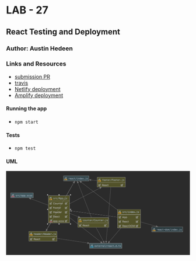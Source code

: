 # LAB - 27

## React Testing and Deployment

### Author: Austin Hedeen

### Links and Resources
* [submission PR](https://github.com/austinhedeen-401-advanced-javascript/lab-27/pull/1)
* [travis](https://travis-ci.com/austinhedeen-401-advanced-javascript/lab-27)
* [Netlify deployment](https://boring-lovelace-9ebdd8.netlify.com/)
* [Amplify deployment](https://react-testing.d238kxf281v07k.amplifyapp.com/)

#### Running the app
* `npm start`

#### Tests
* `npm test`

#### UML
![](assets/lab-27.png)
